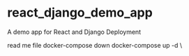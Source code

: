 # react_django_demo_app
A demo app for React and Django Deployment

read me file 
docker-compose down
docker-compose up -d \





